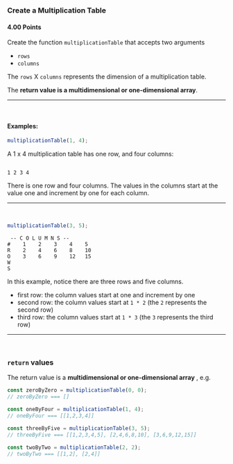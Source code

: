 ### Create a Multiplication Table

#### 4.00 Points

Create the function `multiplicationTable` that accepts two arguments

- `rows`
- `columns`

The `rows` X `columns` represents the dimension of a multiplication table.

The **return value is a multidimensional or one-dimensional array**.

<hr>
<br>

#### Examples:

```js
multiplicationTable(1, 4);
```

A 1 x 4 multiplication table has one row, and four columns:

```

1 2 3 4

```

There is one row and four columns. The values in the columns start at the value one and increment by one for each column.

<hr>
<br>

```js
multiplicationTable(3, 5);
```

```
 -- C O L U M N S --
#    1    2    3    4    5
R    2    4    6    8    10
O    3    6    9    12   15
W
S

```

In this example, notice there are three rows and five columns.

- first row: the column values start at one and increment by one
- second row: the column values start at `1 * 2` (the `2` represents the second row)
- third row: the column values start at `1 * 3` (the `3` represents the third row)

<hr>
<br>

### `return` values

The return value is a **multidimensional or one-dimensional array** , e.g.

```js
const zeroByZero = multiplicationTable(0, 0);
// zeroByZero === []

const oneByFour = multiplicationTable(1, 4);
// oneByFour === [[1,2,3,4]]

const threeByFive = multiplicationTable(3, 5);
// threeByFive === [[1,2,3,4,5], [2,4,6,8,10], [3,6,9,12,15]]

const twoByTwo = multiplicationTable(2, 2);
// twoByTwo === [[1,2], [2,4]]
```
